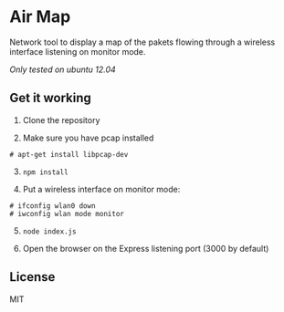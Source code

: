 # Air Map
Network tool to display a map of the pakets flowing through a wireless
interface listening on monitor mode.

*Only tested on ubuntu 12.04*

## Get it working
1. Clone the repository

2. Make sure you have pcap installed
  ```
  # apt-get install libpcap-dev
  ```
3. `npm install`

4. Put a wireless interface on monitor mode:
  ```
  # ifconfig wlan0 down
  # iwconfig wlan mode monitor
  ```
5. `node index.js`

6. Open the browser on the Express listening port (3000 by default)

## License
MIT
